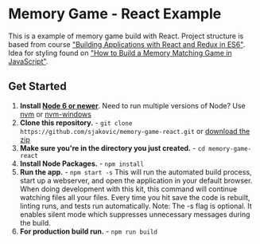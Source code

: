 # Memory Game - React Example

This is a example of memory game build with React. Project structure is based from course ["Building Applications with React and Redux in ES6"](https://app.pluralsight.com/library/courses/react-redux-react-router-es6/table-of-contents). Idea for styling found on ["How to Build a Memory Matching Game in JavaScript"](https://scotch.io/tutorials/how-to-build-a-memory-matching-game-in-javascript).

## Get Started

1. **Install [Node 6 or newer](https://nodejs.org)**. Need to run multiple versions of Node? Use [nvm](https://github.com/creationix/nvm) or [nvm-windows](https://github.com/coreybutler/nvm-windows)
2. **Clone this repository.** - `git clone https://github.com/sjakovic/memory-game-react.git` or [download the zip](https://github.com/sjakovic/memory-game-react.git/archive/master.zip)
3. **Make sure you're in the directory you just created.** - `cd memory-game-react`
4. **Install Node Packages.** - `npm install`
5. **Run the app.** - `npm start -s`
   This will run the automated build process, start up a webserver, and open the application in your default browser. When doing development with this kit, this command will continue watching files all your files. Every time you hit save the code is rebuilt, linting runs, and tests run automatically. Note: The -s flag is optional. It enables silent mode which suppresses unnecessary messages during the build.
7. **For production build run.** - `npm run build`

